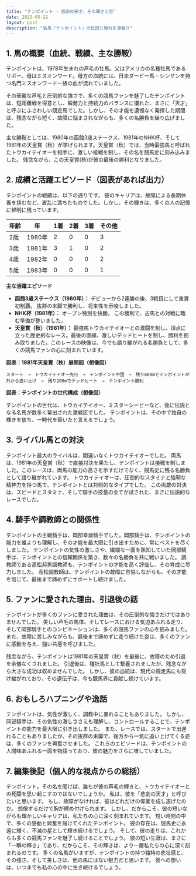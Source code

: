 ```yaml
---
title: "テンポイント - 悲劇の天才、その輝きと影"
date: 2025-05-22
layout: post
description: "名馬『テンポイント』の伝説と魅力を深堀り"
---
```


## 1. 馬の概要（血統、戦績、主な勝鞍）

テンポイントは、1978年生まれの芦毛の牡馬。父はアメリカの名種牡馬であるリボー、母はミスオンワード。母方の血統には、日本ダービー馬・シンザンを持つ名門ミスオンワード一族の血が流れていました。

その華麗な芦毛と圧倒的な強さで、多くの競馬ファンを魅了したテンポイントは、短距離戦を得意とし、瞬発力と持続力のバランスに優れた、まさに「天才」と呼ぶにふさわしい競走馬でした。しかし、その才能を遺憾なく発揮した期間は、残念ながら短く、故障に悩まされながらも、多くの名勝負を繰り広げました。

主な勝鞍としては、1980年の函館3歳ステークス、1981年のNHK杯、そして1981年の天皇賞（秋）が挙げられます。天皇賞（秋）では、当時最強馬と呼ばれたトウカイテイオーを相手に、激しい接戦を制し、その名を競馬史に刻み込みました。  残念ながら、この天皇賞(秋)が彼の最後の勝利となりました。


## 2. 成績と活躍エピソード（図表があれば出力）

テンポイントの戦績は、以下の通りです。  彼のキャリアは、故障による長期休養を挟むなど、波乱に満ちたものでした。しかし、その輝きは、多くの人の記憶に鮮明に残っています。

| 年齢 | 年 | 1着 | 2着 | 3着 | その他 |
|---|---|---|---|---|---|
| 2歳 | 1980年 | 2 | 0 | 0 | 3 |
| 3歳 | 1981年 | 3 | 1 | 0 | 2 |
| 4歳 | 1982年 | 0 | 0 | 0 | 2 |
| 5歳 | 1983年 | 0 | 0 | 0 | 1 |

**主な活躍エピソード**

* **函館3歳ステークス（1980年）：**  デビューから2連勝の後、3戦目にして重賞初制覇。  抜群の末脚で勝利し、将来性を示唆しました。
* **NHK杯（1981年）：**  オープン特別を快勝。  この勝利で、古馬との対戦に臨む準備が整いました。
* **天皇賞（秋）（1981年）：**  最強馬トウカイテイオーとの激闘を制し、頂点に立った歴史的なレース。最後の直線、激しいデッドヒートを制し、勝利を掴み取りました。このレースの映像は、今でも語り継がれる名勝負として、多くの競馬ファンの心に刻まれています。


**図表：1981年天皇賞（秋）展開図（想像図）**

```
スタート　→　トウカイテイオー先行　→　テンポイント中団　→　残り600mでテンポイントが外から追い上げ　→　残り200mでデッドヒート　→　テンポイント勝利
```

**図表：テンポイントの世代構成（想像図）**

テンポイントの世代は、トウカイテイオー、ミスターシービーなど、後に伝説となる名馬が数多く輩出された激戦区でした。  テンポイントは、その中で独自の輝きを放ち、一時代を築いたと言えるでしょう。


## 3. ライバル馬との対決

テンポイント最大のライバルは、間違いなくトウカイテイオーでした。  両馬は、1981年の天皇賞（秋）で直接対決を果たし、テンポイントは接戦を制しました。このレースは、両馬の能力の高さを示すだけでなく、競馬史に残る名勝負として語り継がれています。  トウカイテイオーは、圧倒的なスタミナと強靭な精神力を持つ馬で、テンポイントとは対照的なタイプでした。  この両雄の対決は、スピードとスタミナ、そして騎手の技量の全てが試された、まさに伝説的なレースでした。


## 4. 騎手や調教師との関係性

テンポイントの主戦騎手は、岡部幸雄騎手でした。岡部騎手は、テンポイントの能力を誰よりも理解し、その才能を最大限に引き出すために、常にベストを尽くしました。  テンポイントの気性の激しさや、繊細な一面を熟知していた岡部騎手は、テンポイントとの信頼関係を築き、数々の名勝負を共に戦いました。  調教師である高松邦男調教師も、テンポイントの才能を高く評価し、その育成に尽力しました。  高松調教師は、テンポイントの故障に苦悩しながらも、その才能を信じて、最後まで諦めずにサポートし続けました。


## 5. ファンに愛された理由、引退後の話

テンポイントが多くのファンに愛された理由は、その圧倒的な強さだけではありませんでした。  美しい芦毛の馬体、そしてレースにおける気迫あふれる走り、そして岡部騎手とのコンビネーションは、多くの競馬ファンの心を掴みました。  また、故障に苦しみながらも、最後まで諦めずに走り続けた姿は、多くのファンに感動を与え、強い共感を呼びました。

残念ながら、テンポイントは1981年の天皇賞（秋）を最後に、故障のため引退を余儀なくされました。  引退後は、種牡馬として繋養されましたが、残念ながら大きな成功は収めませんでした。  しかし、彼の血統は、現代の競走馬にも受け継がれており、その遺伝子は、今も競馬界に貢献し続けています。


## 6. おもしろハプニングや逸話

テンポイントは、気性が激しく、調教中に暴れることもありました。  しかし、岡部騎手は、その気性の激しささえも理解し、コントロールすることで、テンポイントの能力を最大限に引き出しました。  また、レースでは、スタートで出遅れることもありましたが、その抜群の末脚で、後方から一気に追い上げてくる姿は、多くのファンを興奮させました。  これらのエピソードは、テンポイントの人間味あふれる一面を物語っており、彼の魅力をさらに増していました。


## 7. 編集後記（個人的な視点からの総括）

テンポイント。その名を聞けば、誰もが彼の芦毛の輝きと、トウカイテイオーとの死闘を思い起こすのではないでしょうか。  私は、彼を「悲劇の天才」と呼びたいと思います。  もし、故障がなければ、彼はどれだけの偉業を成し遂げたのか。  想像するだけで胸が締め付けられます。  しかし、だからこそ、彼の短いながらも輝かしいキャリアは、私たちの心に深く刻まれています。  短い時間の中で、多くの感動と興奮を届けてくれたテンポイント。  彼の存在は、競馬史に永遠に輝く、不滅の星として輝き続けるでしょう。  そして、彼の走りは、これからも多くの競馬ファンを魅了し続けることでしょう。  彼の短い生涯は、まさに「一瞬の輝き」であり、だからこそ、その輝きは、より一層私たちの心に深く刻まれるのです。  多くの名馬がいますが、テンポイントの持つ独特の悲壮感と、その強さ、そして美しさは、他の馬にはない魅力だと思います。  彼への想いは、いつまでも私の心の中に生き続けるでしょう。
